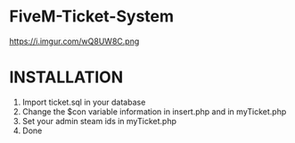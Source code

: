# FiveM-Ticket-System

https://i.imgur.com/wQ8UW8C.png

# INSTALLATION
1) Import ticket.sql in your database
2) Change the $con variable information in insert.php and in myTicket.php
3) Set your admin steam ids in myTicket.php
4) Done
